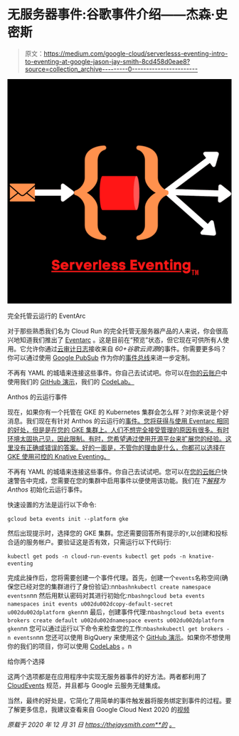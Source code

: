 # 无服务器事件:谷歌事件介绍——杰森·史密斯

> 原文：<https://medium.com/google-cloud/serverlesss-eventing-intro-to-eventing-at-google-jason-jay-smith-8cd458d0eae8?source=collection_archive---------0----------------------->

![](img/88ba5c092d7963c54ef5458c493303df.png)

完全托管云运行的 EventArc

对于那些熟悉我们名为 Cloud Run 的完全托管无服务器产品的人来说，你会很高兴地知道我们推出了 [Eventarc](https://cloud.google.com/blog/products/serverless/build-event-driven-applications-in-cloud-run) 。这是目前在“预览”状态，但它现在可供所有人使用。它允许你通过[云审计日志](https://cloud.google.com/logging/docs/audit)接收来自 *60+谷歌云资源*的事件。你需要更多吗？你可以通过使用 [Google PubSub](https://cloud.google.com/pubsub) 作为你的[事件总线](https://thejaysmith.com/blogroll/on-serverless/severless-eventing/serverless-eventing-why-you-need-an-eventing-bus/)来进一步定制。

不再有 YAML 的城墙来连接这些事件。你自己去试试吧。你可以在[你的云账户](https://console.cloud.google.com/run)中使用我们的 [GitHub 演示](https://github.com/meteatamel/cloudrun-tutorial/blob/master/docs/image-processing-pipeline-eventarc.md)，我们的 [CodeLab。](https://codelabs.developers.google.com/codelabs/cloud-run-events#0)

Anthos 的云运行事件

现在，如果你有一个托管在 GKE 的 Kubernetes 集群会怎么样？对你来说是个好消息。我们现在有针对 Anthos 的云运行的[事件。您将获得与使用 Eventarc 相同的好处，但是是在您的 GKE 集群上。人们不想完全接受管理的原因有很多。有时环境太固执己见，因此限制。有时，您希望通过使用开源平台来扩展您的经验。这里没有正确或错误的答案。好的一面是，不管你的理由是什么，你都可以选择在 GKE 使用可控的 Knative Eventing。](https://cloud.google.com/kuberun/docs/events/anthos/quickstart)

不再有 YAML 的城墙来连接这些事件。你自己去试试吧。您可以在[您的云帐户](https://console.cloud.google.com/run)快速警告中完成，您需要在您的集群中启用事件以便使用该功能。我们在*下[解释](https://cloud.google.com/kuberun/docs/events/quickstart)为 Anthos* 初始化云运行事件。

快速设置的方法是运行以下命令:

```
gcloud beta events init --platform gke
```

然后出现提示时，选择您的 GKE 集群。您还需要回答所有提示的`Y`,以创建和投标合适的服务帐户。要验证这是否有效，只需运行以下代码行:

```
kubectl get pods -n cloud-run-events kubectl get pods -n knative-eventing
```

完成此操作后，您将需要创建一个事件代理。首先，创建一个`events`名称空间(确保您已经对您的集群进行了身份验证):nn`bashnkubectl create namespace eventsn`nn 然后用默认密码对其进行初始化:n`bashngcloud beta events namespaces init events u002du002dcopy-default-secret u002du002dplatform gken`nn 最后，创建事件代理:n`bashngcloud beta events brokers create default u002du002dnamespace events u002du002dplatform gken`nn 您可以通过运行以下命令来检查您的工作:n`bashnkubectl get brokers -n eventsn`nn 您还可以使用 BigQuery 来使用这个 [GitHub 演示](https://github.com/meteatamel/cloudrun-tutorial/blob/master/docs/bigquery-processing-pipeline-gke.md)。如果你不想使用你的我们的项目，你可以使用 [CodeLabs](https://codelabs.developers.google.com/codelabs/cloud-run-events-anthos#0) 。n

给你两个选择

这两个选项都是在应用程序中实现无服务器事件的好方法。两者都利用了 [CloudEvents](https://cloudevents.io) 规范，并且都与 Google 云服务无缝集成。

当然，最终的好处是，它简化了用简单的事件触发器将服务绑定到事件的过程。要了解更多信息，我建议查看来自 Google Cloud Next 2020 的[视频](https://www.youtube.com/watch?v=0N82S5fXpQEu0026feature=emb_logo)

*原载于 2020 年 12 月 31 日 https://thejaysmith.com**的* [*。*](https://thejaysmith.com/on-serverless/severless-eventing/serverlesss-eventing-intro-to-eventing-at-google/)